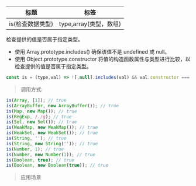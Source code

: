 |  标题   | 标签  |
|  ----  | ----  |
| is(检查数据类型) | type,array(类型，数组) |

检查提供的值是否属于指定类型。

* 使用 Array.prototype.includes() 确保该值不是 undefined 或 null。
* 使用 Object.prototype.constructor 将值的构造函数属性与类型进行比较，以检查提供的值是否属于指定类型。

```js
const is = (type,val) => ![,null].includes(val) && val.constructor === type;
```

> 调用方式:

```js
is(Array, [1]); // true
is(ArrayBuffer, new ArrayBuffer()); // true
is(Map, new Map()); // true
is(RegExp, /./g); // true
is(Set, new Set()); // true
is(WeakMap, new WeakMap()); // true
is(WeakSet, new WeakSet()); // true
is(String, ''); // true
is(String, new String('')); // true
is(Number, 1); // true
is(Number, new Number(1)); // true
is(Boolean, true); // true
is(Boolean, new Boolean(true)); // true
```

> 应用场景


